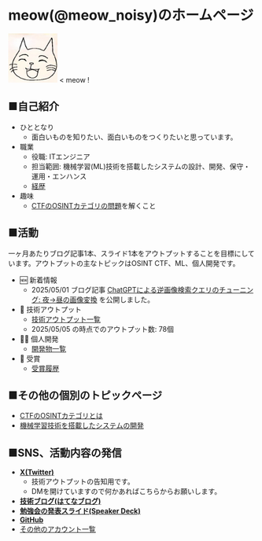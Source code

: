 # meow(@meow_noisy)のホームページ

<img src="me.jpg" width="100px"> < meow !


## ■自己紹介
- ひととなり
    - 面白いものを知りたい、面白いものをつくりたいと思っています。
- 職業
    - 役職: ITエンジニア
    - 担当範囲: 機械学習(ML)技術を搭載したシステムの設計、開発、保守・運用・エンハンス
    - [経歴](career.md)
- 趣味
    - [CTFのOSINTカテゴリの問題](/osint_ctf/about_osint_ctf.md)を解くこと



## ■活動
一ヶ月あたりブログ記事1本、スライド1本をアウトプットすることを目標にしています。アウトプットの主なトピックはOSINT CTF、ML、個人開発です。

- 🆕  新着情報
    - 2025/05/01 ブログ記事 [ChatGPTによる逆画像検索クエリのチューニング: 夜→昼の画像変換](https://meow-memow.hatenablog.com/entry/2025/05/01/205429) を公開しました。
- 📝 技術アウトプット
    - [技術アウトプット一覧](output.md)
    - 2025/05/05 の時点でのアウトプット数: 78個
- 👨‍💻 個人開発
    - [開発物一覧](/my_products/my_products.md)
- 🎉  受賞
    - [受賞履歴](./awards.md)

## ■その他の個別のトピックページ
- [CTFのOSINTカテゴリとは](/osint_ctf/about_osint_ctf.md)
- [機械学習技術を搭載したシステムの開発](ml_production/ml_prod_portal.md)


## ■SNS、活動内容の発信
- [**X(Twitter)**](http://x.com/meow_noisy)
    - 技術アウトプットの告知用です。
    - DMを開けていますので何かあればこちらからお願いします。
- [**技術ブログ(はてなブログ)**](https://meow-memow.hatenablog.com/)
- [**勉強会の発表スライド(Speaker Deck)**](https://speakerdeck.com/meow_noisy)
- [**GitHub**](https://github.com/meow-noisy)
- [その他のアカウント一覧](sns.md)



